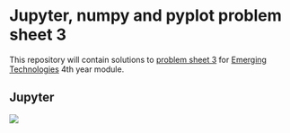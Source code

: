 # Jupyter, numpy and pyplot problem sheet 3
This repository will contain solutions to [problem sheet 3](https://emerging-technologies.github.io/problems/jupyter.html) for [Emerging Technologies](https://emerging-technologies.github.io/) 4th year module.

## Jupyter
![](https://user-images.githubusercontent.com/22341150/32077018-e4f62c92-ba99-11e7-9c61-fee4fece1d45.png)




 